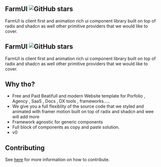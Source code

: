 ## FarmUI  ![GitHub stars](https://img.shields.io/github/stars/Kinfe123/farm-ui)

FarmUI is client first and animation rich ui component library built on top of radix and shadcn as well other primitive providers that we would like to cover.
## FarmUI  ![GitHub stars](https://img.shields.io/github/stars/Kinfe123/farm-ui)

FarmUI is client first and animation rich ui component library built on top of radix and shadcn as well other primitive providers that we would like to cover.



## Why tho?
- Free and Paid Beatifull and modern  Website template for Porfolio , Agency , SaaS , Docs , DX tools , frameworks..... 
- We give you a full flexiblity of the source code that we styled and animated with framer motion built on top of radix and shadcn and
  wee will add more
- Framework agnostic for generic components
- Full block of components as copy and paste solution.
- v0







## Contributing

See [here](./.github/CONTRIBUTING.md) for more information on how to contribute.